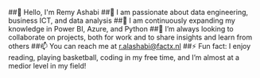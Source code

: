 
##👋 Hello, I'm Remy Ashabi
##👀 I am passionate about data engineering, business ICT, and data analysis
##🌱 I am continuously expanding my knowledge in Power BI, Azure, and Python
##💞️ I’m always looking to collaborate on projects, both for work and to share insights and learn from others
##📫 You can reach me at r.alashabi@factx.nl
##⚡ Fun fact: I enjoy reading, playing basketball, coding in my free time, and I’m almost at a medior level in my field!

<!--
**R-Ashabi/R-ashabi** is a ✨ _special_ ✨ repository because its `README.md` (this file) appears on your GitHub profile.

Here are some ideas to get you started:

- 🔭 I’m currently working on ...
- 🌱 I’m currently learning ...
- 👯 I’m looking to collaborate on ...
- 🤔 I’m looking for help with ...
- 💬 Ask me about ...
- 📫 How to reach me: ...
- 😄 Pronouns: ...
- ⚡ Fun fact: ...
-->
